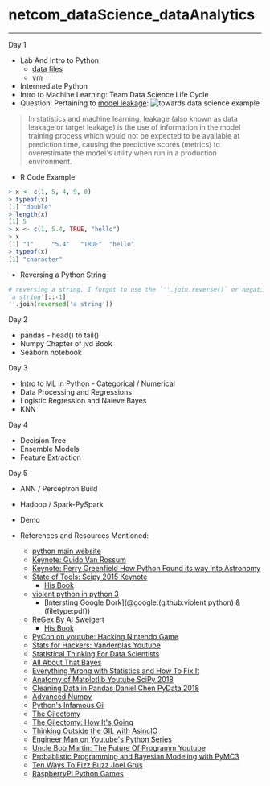 # netcom_dataScience_dataAnalytics
---
Day 1
* Lab And Intro to Python
  * [data files](https://drive.google.com/file/d/1TtqZDek6TxC_hAHpMwK3TCJBVBlMZmTE/view?usp=sharing)
  * [vm](https://www.dropbox.com/s/sxh09e3ffnxkhon/data-science.ova?dl=0)
* Intermediate Python
* Intro to Machine Learning: Team Data Science Life Cycle
*  Question: Pertaining to [model leakage](https://en.wikipedia.org/wiki/Leakage_(machine_learning)#cite_note-KaufmanKDD11-1): 
![towards data science example](https://www.google.com/url?sa=i&url=https%3A%2F%2Ftowardsdatascience.com%2Fhow-data-leakage-affects-machine-learning-models-in-practice-f448be6080d0&psig=AOvVaw0RtW9kwggaZmRfFlx-BGxA&ust=1623207674600000&source=images&cd=vfe&ved=0CAIQjRxqFwoTCNimuvqFh_ECFQAAAAAdAAAAABAD)
> In statistics and machine learning, leakage (also known as data leakage or target leakage) is the use of information in the model training process which would not be expected to be available at prediction time, causing the predictive scores (metrics) to overestimate the model's utility when run in a production environment.
* R Code Example
```R
> x <- c(1, 5, 4, 9, 0)
> typeof(x)
[1] "double"
> length(x)
[1] 5
> x <- c(1, 5.4, TRUE, "hello")
> x
[1] "1"     "5.4"   "TRUE"  "hello"
> typeof(x)
[1] "character"
```
* Reversing a Python String
```python
# reversing a string, I forgot to use the `''.join.reverse()` or negative indexing with `[::-1]`
'a string'[::-1]
''.join(reversed('a string'))
```

Day 2
* pandas - head() to tail()
* Numpy Chapter of jvd Book
* Seaborn notebook 

Day 3
* Intro to ML in Python - Categorical / Numerical
* Data Processing and Regressions
* Logistic Regression and Naieve Bayes
* KNN 

Day 4
* Decision Tree
* Ensemble Models
* Feature Extraction 

Day 5
* ANN / Perceptron Build
* Hadoop / Spark-PySpark
* Demo 

* References and Resources Mentioned:
  * [python main website](https://www.python.org)
  * [Keynote: Guido Van Rossum](https://www.youtube.com/watch?v=wf-BqAjZb8M)
  * [Keynote: Perry Greenfield How Python Found its way into Astronomy](https://www.youtube.com/watch?v=uz53IV1V_Xo&t=1630s)
  * [State of Tools: Scipy 2015 Keynote](https://www.youtube.com/watch?v=5GlNDD7qbP4&t=1s)
    * [His Book](https://jakevdp.github.io/PythonDataScienceHandbook/)
  * [violent python in python 3](https://github.com/EONRaider/violent-python3)
    * [Intersting Google Dork](@google:(github:violent python) & (filetype:pdf))
  * [ReGex By Al Sweigert](https://www.youtube.com/watch?v=abrcJ9MpF60)
    * [His Book](https://automatetheboringstuff.com/2e/chapter0/) 
  * [PyCon on youtube: Hacking Nintendo Game](https://www.youtube.com/watch?v=v75rNdPukuI)
  * [Stats for Hackers: Vanderplas Youtube](https://www.youtube.com/watch?v=Iq9DzN6mvYA&t=1992s)
  * [Statistical Thinking For Data Scientists](https://www.youtube.com/watch?v=TGGGDpb04Yc)
  * [All About That Bayes](https://www.youtube.com/watch?v=eDMGDhyDxuY)
  * [Everything Wrong with Statistics and How To Fix It](https://www.youtube.com/watch?v=be2wuOaglFY)
  * [Anatomy of Matplotlib Youtube SciPy 2018](https://www.youtube.com/watch?v=6gdNUDs6QPc&t=16s)
  * [Cleaning Data in Pandas Daniel Chen PyData 2018](https://www.youtube.com/watch?v=iYie42M1ZyU&t=1852s)
  * [Advanced Numpy](https://www.youtube.com/watch?v=poD8ud4MxOY&t=1262s)
  * [Python's Infamous Gil](https://www.youtube.com/watch?v=KVKufdTphKs&t=1s)
  * [The Gilectomy](https://www.youtube.com/watch?v=P3AyI_u66Bw&t=74s)
  * [The Gilectomy: How It's Going](https://www.youtube.com/watch?v=pLqv11ScGsQ)
  * [Thinking Outside the GIL with AsincIO](https://www.youtube.com/watch?v=0kXaLh8Fz3k)
  * [Engineer Man on Youtube's Python Series](https://www.youtube.com/watch?v=VQxBd5tLza8&list=PLlcnQQJK8SUjW_HiBWhZ_XOfCq9Hu0aeY)
  * [Uncle Bob Martin: The Future Of Programm Youtube](https://www.youtube.com/watch?v=ecIWPzGEbFc)
  * [Probablistic Programming and Bayesian Modeling with PyMC3](https://www.youtube.com/watch?v=M-kBB2I4QlE&t=1316s)
  * [Ten Ways To Fizz Buzz Joel Grus](https://www.youtube.com/watch?v=E7JAIF9FOnM)
  * [RaspberryPi Python Games](https://www.raspberrypi.org/documentation/usage/python-games/)
  
